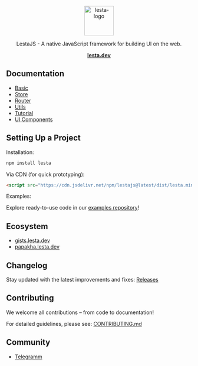 <p align="center">
  <img src="https://github.com/user-attachments/assets/dbaf4072-5d6d-4fc6-973b-3e92198665f2" alt="lesta-logo" width="80px" height="80px"/>
</p>
<p align="center">
   LestaJS - A native JavaScript framework for building UI on the web.
</p>
<p align="center">
  <a href="https://lesta.dev/"><strong>lesta.dev</strong></a>
</p>

## Documentation
- [Basic](https://lesta.dev/basic)
- [Store](https://lesta.dev/store)
- [Router](https://lesta.dev/router)
- [Utils](https://lesta.dev/utils)
- [Tutorial](https://lesta.dev/tutorial)
- [UI Components](https://github.com/lestajs/components)

## Setting Up a Project

Installation:
```bash
npm install lesta
```

Via CDN (for quick prototyping):
```html
<script src="https://cdn.jsdelivr.net/npm/lestajs@latest/dist/lesta.min.js"></script>
```
Examples:

Explore ready-to-use code in our [examples repository](https://github.com/lestajs/exapmles)!

## Ecosystem

- [gists.lesta.dev](https://gists.lesta.dev)
- [papakha.lesta.dev](https://papakha.lesta.dev)

## Changelog
Stay updated with the latest improvements and fixes: [Releases](https://github.com/lestajs/core/releases)

## Contributing
We welcome all contributions – from code to documentation!

For detailed guidelines, please see: [CONTRIBUTING.md](CONTRIBUTING.md)

## Community
- [Telegramm](@lestajs)

